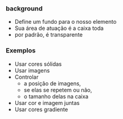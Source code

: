 ### background

- Define um fundo para o nosso elemento
- Sua área de atuação é a caixa toda
- por padrão, é transparente

### Exemplos
- Usar cores sólidas
- Usar imagens
- Controlar
	- a posição de imagens, 
	- se elas se repetem ou não,
	- o tamanho delas na caixa
- Usar cor e imagem juntas
- Usar cores gradiente
